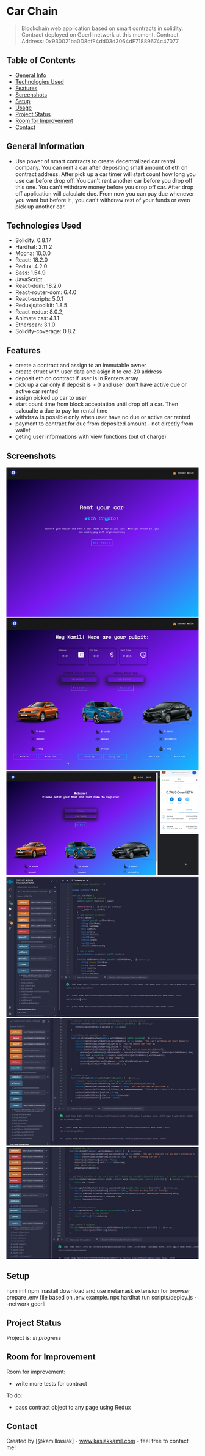 # Car Chain

> Blockchain web application based on smart contracts in solidity. Contract deployed on Goerli network at this moment. Contract Address: 0x930021ba0D8cfF4dd03d3064dF71889674c47077

## Table of Contents

- [General Info](#general-information)
- [Technologies Used](#technologies-used)
- [Features](#features)
- [Screenshots](#screenshots)
- [Setup](#setup)
- [Usage](#usage)
- [Project Status](#project-status)
- [Room for Improvement](#room-for-improvement)
- [Contact](#contact)
<!-- * [License](#license) -->

## General Information

- Use power of smart contracts to create decentralized car rental company. You can rent a car after depositing small amount of eth on contract address. After pick up a car timer will start count how long you use car before drop off. You can't rent another car before you drop off this one. You can't withdraw money before you drop off car. After drop off application will calculate due. From now you can pay due whenever you want but before it , you can't withdraw rest of your funds or even pick up another car.

## Technologies Used

- Solidity: 0.8.17
- Hardhat: 2.11.2
- Mocha: 10.0.0
- React: 18.2.0
- Redux: 4.2.0
- Sass: 1.54.9
- JavaScript
- React-dom: 18.2.0
- React-router-dom: 6.4.0
- React-scripts: 5.0.1
- Reduxjs/toolkit: 1.8.5
- React-redux: 8.0.2,
- Animate.css: 4.1.1
- Etherscan: 3.1.0
- Solidity-coverage: 0.8.2

## Features

<!-- List the ready features here: -->

- create a contract and assign to an immutable owner
- create struct with user data and asign it to erc-20 address
- deposit eth on contract if user is in Renters array
- pick up a car only if deposit is > 0 and user don't have active due or active car rented
- assign picked up car to user
- start count time from block acceptation until drop off a car. Then calcualte a due to pay for rental time
- withdraw is possible only when user have no due or active car rented
- payment to contract for due from deposited amount - not directly from wallet
- geting user informations with view functions (out of charge)

## Screenshots

![Example screenshot](./img/home.png)
![Example screenshot](./img/dashboard.png)
![Example screenshot](./img/login.png)
![Example screenshot](./img/carPickUp.jpg)
![Example screenshot](./img/carDropOff.jpg)
![Example screenshot](./img/carAfterWithdraw.jpg)

## Setup

npm init
npm inastall
download and use metamask extension for browser
prepare .env file based on .env.example.
npx hardhat run scripts/deploy.js --network goerli

## Project Status

Project is: _in progress_

<!-- / _complete_ / _no longer being worked on_. If you are no longer working on it, provide reasons why. -->

## Room for Improvement

<!-- Include areas you believe need improvement / could be improved. Also add TODOs for future development. -->

Room for improvement:

- write more tests for contract

To do:

- pass contract object to any page using Redux

## Contact

Created by [@kamilkasiak] - www.kasiakkamil.com - feel free to contact me!
